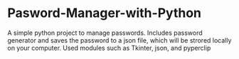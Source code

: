# Pasword-Manager-with-Python

A simple python project to manage passwords.
Includes password generator and saves the password to a json file, which will be strored locally on your computer.
Used modules such as Tkinter, json, and pyperclip
